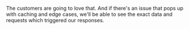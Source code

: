 The customers are going to love that. And if there's an issue that pops up with caching and edge cases, we'll be able to see the exact data and requests which triggered our responses.
